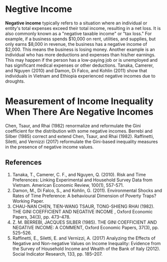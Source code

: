# Negtive Income

**Negative income** typically refers to a situation where an individual or entity's total expenses exceed their total income, resulting in a net loss.
It is also commonly known as a "negative taxable income" or "tax loss."
For example, if a business spends $10,000 on rent, utilities, and supplies, but only earns $8,000 in revenue, the business has a negative income of $2,000.
This means the business is losing money.
Another example is an individual who has more deductions and expenses than his/her earnings.
This may happen if the person has a low-paying job or is unemployed and has significant medical expenses or other deductions.
Tanaka, Camerer, and Nguyen (2010) and Damon, Di Falco, and Kohlin (2011) show that individuals in Vietnam and Ethiopia experienced negative incomes due to droughts.

# Measurement of Income Inequality When There Are Negative Incomes

Chen, Tsaur, and Rhai (1982) renormalize and reformulate the Gini coefficient for the distribution with some negative incomes.
Berrebi and Silber (1985) correct and extend Chen, Tsaur, and Rhai (1982).
Raffinetti, Siletti, and Vernizzi (2017) reformulate the Gini-based inequality measures in the presence of negative income values.

## References

1. Tanaka, T., Camerer, C. F., and Nguyen, Q. (2010). Risk and Time Preferences: Linking Experimental and Household Survey Data from Vietnam. American Economic Review, 100(1), 557-571.
2. Damon, M., Di Falco, S., and Kohlin, G. (2011). Environmental Shocks and Rates of Time Preference: A behavioural Dimension of Poverty Traps? Working Paper.
3. CHAU-NAN CHEN, TIEN-WANG TSAUR, TONG-SHIENG RHAI (1982). THE GINI COEFFICIENT AND NEGATIVE INCOME , Oxford Economic Papers, 34(3), pp. 473–478.
4. Z. M. BERREBI, JACQUES SILBER (1985). THE GINI COEFFICIENT AND NEGATIVE INCOME: A COMMENT, Oxford Economic Papers, 37(3), pp. 525–526.
5. Raffinetti, E., Siletti, E. and Vernizzi, A. (2017) Analyzing the Effects of Negative and Non-negative Values on Income Inequality: Evidence from the Survey of Household Income and Wealth of the Bank of Italy (2012). Social Indicator Research, 133, pp. 185–207.
